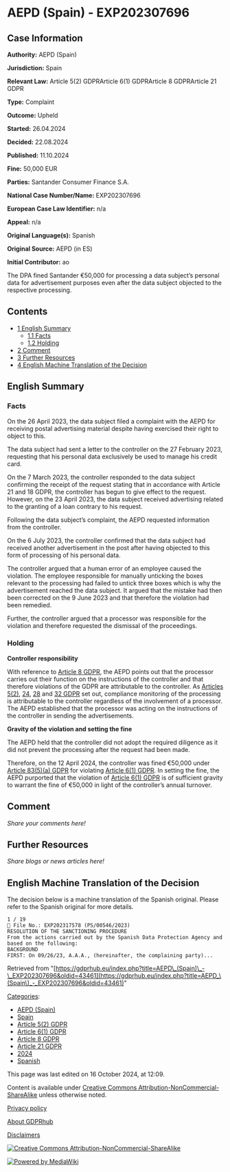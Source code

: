 # AEPD (Spain) - EXP202307696

## Case Information

**Authority:** AEPD (Spain)

**Jurisdiction:** Spain

**Relevant Law:** Article 5(2) GDPRArticle 6(1) GDPRArticle 8 GDPRArticle 21 GDPR

**Type:** Complaint

**Outcome:** Upheld

**Started:** 26.04.2024

**Decided:** 22.08.2024

**Published:** 11.10.2024

**Fine:** 50,000 EUR

**Parties:** Santander Consumer Finance S.A.

**National Case Number/Name:** EXP202307696

**European Case Law Identifier:** n/a

**Appeal:** n/a

**Original Language(s):** Spanish

**Original Source:** AEPD (in ES)

**Initial Contributor:** ao

The DPA fined Santander €50,000 for processing a data subject’s personal data for advertisement purposes even after the data subject objected to the respective processing.

## Contents

*   [1 English Summary](#English_Summary)
    *   [1.1 Facts](#Facts)
    *   [1.2 Holding](#Holding)
*   [2 Comment](#Comment)
*   [3 Further Resources](#Further_Resources)
*   [4 English Machine Translation of the Decision](#English_Machine_Translation_of_the_Decision)

## English Summary

### Facts

On the 26 April 2023, the data subject filed a complaint with the AEPD for receiving postal advertising material despite having exercised their right to object to this.

The data subject had sent a letter to the controller on the 27 February 2023, requesting that his personal data exclusively be used to manage his credit card.

On the 7 March 2023, the controller responded to the data subject confirming the receipt of the request stating that in accordance with Article 21 and 18 GDPR, the controller has begun to give effect to the request. However, on the 23 April 2023, the data subject received advertising related to the granting of a loan contrary to his request.

Following the data subject’s complaint, the AEPD requested information from the controller.

On the 6 July 2023, the controller confirmed that the data subject had received another advertisement in the post after having objected to this form of processing of his personal data.

The controller argued that a human error of an employee caused the violation. The employee responsible for manually unticking the boxes relevant to the processing had failed to untick three boxes which is why the advertisement reached the data subject. It argued that the mistake had then been corrected on the 9 June 2023 and that therefore the violation had been remedied.

Further, the controller argued that a processor was responsible for the violation and therefore requested the dismissal of the proceedings.

### Holding

**Controller responsibility**

With reference to [Article 8 GDPR](/index.php?title=Article_8_GDPR "Article 8 GDPR"), the AEPD points out that the processor carries out their function on the instructions of the controller and that therefore violations of the GDPR are attributable to the controller. As [Articles 5(2)](/index.php?title=Article_5_GDPR "Article 5 GDPR"), [24](/index.php?title=Article_24_GDPR "Article 24 GDPR"), [28](/index.php?title=Article_28_GDPR "Article 28 GDPR") and [32 GDPR](/index.php?title=Article_32_GDPR "Article 32 GDPR") set out, compliance monitoring of the processing is attributable to the controller regardless of the involvement of a processor. The AEPD established that the processor was acting on the instructions of the controller in sending the advertisements.

**Gravity of the violation and setting the fine**

The AEPD held that the controller did not adopt the required diligence as it did not prevent the processing after the request had been made.

Therefore, on the 12 April 2024, the controller was fined €50,000 under [Article 83(5)(a) GDPR](/index.php?title=Article_83_GDPR#5a "Article 83 GDPR") for violating [Article 6(1) GDPR](/index.php?title=Article_6_GDPR#1 "Article 6 GDPR"). In setting the fine, the AEPD purported that the violation of [Article 6(1) GDPR](/index.php?title=Article_6_GDPR#1 "Article 6 GDPR") is of sufficient gravity to warrant the fine of €50,000 in light of the controller’s annual turnover.

## Comment

_Share your comments here!_

## Further Resources

_Share blogs or news articles here!_

## English Machine Translation of the Decision

The decision below is a machine translation of the Spanish original. Please refer to the Spanish original for more details.

```
1 / 19
 File No.: EXP202317578 (PS/00546/2023)
RESOLUTION OF THE SANCTIONING PROCEDURE
From the actions carried out by the Spanish Data Protection Agency and
based on the following:
BACKGROUND
FIRST: On 09/26/23, A.A.A., (hereinafter, the complaining party)...

```

Retrieved from "[https://gdprhub.eu/index.php?title=AEPD\_(Spain)\_-\_EXP202307696&oldid=43461](https://gdprhub.eu/index.php?title=AEPD_\(Spain\)_-_EXP202307696&oldid=43461)"

[Categories](/index.php?title=Special:Categories "Special:Categories"):

*   [AEPD (Spain)](/index.php?title=Category:AEPD_\(Spain\) "Category:AEPD (Spain)")
*   [Spain](/index.php?title=Category:Spain "Category:Spain")
*   [Article 5(2) GDPR](/index.php?title=Category:Article_5\(2\)_GDPR "Category:Article 5(2) GDPR")
*   [Article 6(1) GDPR](/index.php?title=Category:Article_6\(1\)_GDPR "Category:Article 6(1) GDPR")
*   [Article 8 GDPR](/index.php?title=Category:Article_8_GDPR "Category:Article 8 GDPR")
*   [Article 21 GDPR](/index.php?title=Category:Article_21_GDPR "Category:Article 21 GDPR")
*   [2024](/index.php?title=Category:2024 "Category:2024")
*   [Spanish](/index.php?title=Category:Spanish "Category:Spanish")

This page was last edited on 16 October 2024, at 12:09.

Content is available under [Creative Commons Attribution-NonCommercial-ShareAlike](https://creativecommons.org/licenses/by-nc-sa/4.0/) unless otherwise noted.

[Privacy policy](/index.php?title=GDPRhub:Privacy_policy)

[About GDPRhub](/index.php?title=GDPRhub:About)

[Disclaimers](/index.php?title=GDPRhub:General_disclaimer)

[![Creative Commons Attribution-NonCommercial-ShareAlike](/resources/assets/licenses/cc-by-nc-sa.png)](https://creativecommons.org/licenses/by-nc-sa/4.0/)

[![Powered by MediaWiki](/resources/assets/poweredby_mediawiki_88x31.png)](https://www.mediawiki.org/)